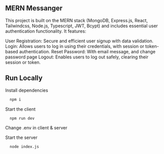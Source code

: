 ## MERN Messanger
This project is built on the MERN stack (MongoDB, Express.js, React, Tailwindcss, Node.js, Typescript, JWT, Bcypt) and includes essential user authentication functionality. It features:

User Registration: Secure and efficient user signup with data validation.
Login: Allows users to log in using their credentials, with session or token-based authentication.
Reset Password: With email message, and change password page
Logout: Enables users to log out safely, clearing their session or token.


## Run Locally

Install dependencies

```bash
  npm i
```

Start the client

```bash
  npm run dev
```

Change .env in client & server

Start the server

```bash
  node index.js
```
